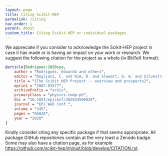 ```yaml
---
layout: page
title: Citing Scikit-HEP
permalink: /citing
nav_order: 1
parent: About
custom_title: Citing Scikit-HEP or individual packages
---
```


We appreciate if you consider to acknowledge the Scikit-HEP project in case it has made or is having an impact on your work or research.
We suggest the following citation for the project as a whole (in BibTeX format):

```BibTeX
@article{Rodrigues:2020syo,
    author = "Rodrigues, Eduardo and others",
    editor = "Doglioni, C. and Kim, D. and Stewart, G. A. and Silvestris, L. and Jackson, P. and Kamleh, W.",
    title = "{The Scikit HEP Project -- overview and prospects}",
    eprint = "2007.03577",
    archivePrefix = "arXiv",
    primaryClass = "physics.comp-ph",
    doi = "10.1051/epjconf/202024506028",
    journal = "EPJ Web Conf.",
    volume = "245",
    pages = "06028",
    year = "2020"
}
```

Kindly consider citing any specific package if that seems appropriate.
All package GitHub repositories contain at the very least a Zenodo badge.
Some may also have a citation page, as for example <https://github.com/scikit-hep/iminuit/blob/develop/CITATION.rst>.
